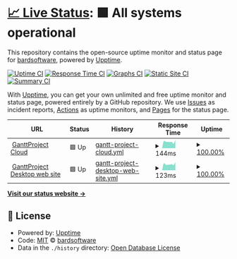 # [📈 Live Status](https://status.ganttproject.cloud): <!--live status--> **🟩 All systems operational**

This repository contains the open-source uptime monitor and status page for [bardsoftware](https://status.ganttproject.cloud), powered by [Upptime](https://github.com/upptime/upptime).

[![Uptime CI](https://github.com/bardsoftware/ganttproject-status/workflows/Uptime%20CI/badge.svg)](https://github.com/bardsoftware/ganttproject-status/actions?query=workflow%3A%22Uptime+CI%22)
[![Response Time CI](https://github.com/bardsoftware/ganttproject-status/workflows/Response%20Time%20CI/badge.svg)](https://github.com/bardsoftware/ganttproject-status/actions?query=workflow%3A%22Response+Time+CI%22)
[![Graphs CI](https://github.com/bardsoftware/ganttproject-status/workflows/Graphs%20CI/badge.svg)](https://github.com/bardsoftware/ganttproject-status/actions?query=workflow%3A%22Graphs+CI%22)
[![Static Site CI](https://github.com/bardsoftware/ganttproject-status/workflows/Static%20Site%20CI/badge.svg)](https://github.com/bardsoftware/ganttproject-status/actions?query=workflow%3A%22Static+Site+CI%22)
[![Summary CI](https://github.com/bardsoftware/ganttproject-status/workflows/Summary%20CI/badge.svg)](https://github.com/bardsoftware/ganttproject-status/actions?query=workflow%3A%22Summary+CI%22)

With [Upptime](https://upptime.js.org), you can get your own unlimited and free uptime monitor and status page, powered entirely by a GitHub repository. We use [Issues](https://github.com/bardsoftware/ganttproject-status/issues) as incident reports, [Actions](https://github.com/bardsoftware/ganttproject-status/actions) as uptime monitors, and [Pages](https://status.ganttproject.cloud) for the status page.

<!--start: status pages-->
<!-- This summary is generated by Upptime (https://github.com/upptime/upptime) -->
<!-- Do not edit this manually, your changes will be overwritten -->
<!-- prettier-ignore -->
| URL | Status | History | Response Time | Uptime |
| --- | ------ | ------- | ------------- | ------ |
| <img alt="" src="https://icons.duckduckgo.com/ip3/ganttproject.cloud.ico" height="13"> [GanttProject Cloud](https://ganttproject.cloud) | 🟩 Up | [gantt-project-cloud.yml](https://github.com/bardsoftware/ganttproject-status/commits/HEAD/history/gantt-project-cloud.yml) | <details><summary><img alt="Response time graph" src="./graphs/gantt-project-cloud/response-time-week.png" height="20"> 144ms</summary><br><a href="https://status.ganttproject.cloud/history/gantt-project-cloud"><img alt="Response time 178" src="https://img.shields.io/endpoint?url=https%3A%2F%2Fraw.githubusercontent.com%2Fbardsoftware%2Fganttproject-status%2FHEAD%2Fapi%2Fgantt-project-cloud%2Fresponse-time.json"></a><br><a href="https://status.ganttproject.cloud/history/gantt-project-cloud"><img alt="24-hour response time 183" src="https://img.shields.io/endpoint?url=https%3A%2F%2Fraw.githubusercontent.com%2Fbardsoftware%2Fganttproject-status%2FHEAD%2Fapi%2Fgantt-project-cloud%2Fresponse-time-day.json"></a><br><a href="https://status.ganttproject.cloud/history/gantt-project-cloud"><img alt="7-day response time 144" src="https://img.shields.io/endpoint?url=https%3A%2F%2Fraw.githubusercontent.com%2Fbardsoftware%2Fganttproject-status%2FHEAD%2Fapi%2Fgantt-project-cloud%2Fresponse-time-week.json"></a><br><a href="https://status.ganttproject.cloud/history/gantt-project-cloud"><img alt="30-day response time 184" src="https://img.shields.io/endpoint?url=https%3A%2F%2Fraw.githubusercontent.com%2Fbardsoftware%2Fganttproject-status%2FHEAD%2Fapi%2Fgantt-project-cloud%2Fresponse-time-month.json"></a><br><a href="https://status.ganttproject.cloud/history/gantt-project-cloud"><img alt="1-year response time 180" src="https://img.shields.io/endpoint?url=https%3A%2F%2Fraw.githubusercontent.com%2Fbardsoftware%2Fganttproject-status%2FHEAD%2Fapi%2Fgantt-project-cloud%2Fresponse-time-year.json"></a></details> | <details><summary><a href="https://status.ganttproject.cloud/history/gantt-project-cloud">100.00%</a></summary><a href="https://status.ganttproject.cloud/history/gantt-project-cloud"><img alt="All-time uptime 100.00%" src="https://img.shields.io/endpoint?url=https%3A%2F%2Fraw.githubusercontent.com%2Fbardsoftware%2Fganttproject-status%2FHEAD%2Fapi%2Fgantt-project-cloud%2Fuptime.json"></a><br><a href="https://status.ganttproject.cloud/history/gantt-project-cloud"><img alt="24-hour uptime 100.00%" src="https://img.shields.io/endpoint?url=https%3A%2F%2Fraw.githubusercontent.com%2Fbardsoftware%2Fganttproject-status%2FHEAD%2Fapi%2Fgantt-project-cloud%2Fuptime-day.json"></a><br><a href="https://status.ganttproject.cloud/history/gantt-project-cloud"><img alt="7-day uptime 100.00%" src="https://img.shields.io/endpoint?url=https%3A%2F%2Fraw.githubusercontent.com%2Fbardsoftware%2Fganttproject-status%2FHEAD%2Fapi%2Fgantt-project-cloud%2Fuptime-week.json"></a><br><a href="https://status.ganttproject.cloud/history/gantt-project-cloud"><img alt="30-day uptime 100.00%" src="https://img.shields.io/endpoint?url=https%3A%2F%2Fraw.githubusercontent.com%2Fbardsoftware%2Fganttproject-status%2FHEAD%2Fapi%2Fgantt-project-cloud%2Fuptime-month.json"></a><br><a href="https://status.ganttproject.cloud/history/gantt-project-cloud"><img alt="1-year uptime 100.00%" src="https://img.shields.io/endpoint?url=https%3A%2F%2Fraw.githubusercontent.com%2Fbardsoftware%2Fganttproject-status%2FHEAD%2Fapi%2Fgantt-project-cloud%2Fuptime-year.json"></a></details>
| <img alt="" src="https://icons.duckduckgo.com/ip3/www.ganttproject.biz.ico" height="13"> [GanttProject Desktop web site](https://www.ganttproject.biz) | 🟩 Up | [gantt-project-desktop-web-site.yml](https://github.com/bardsoftware/ganttproject-status/commits/HEAD/history/gantt-project-desktop-web-site.yml) | <details><summary><img alt="Response time graph" src="./graphs/gantt-project-desktop-web-site/response-time-week.png" height="20"> 123ms</summary><br><a href="https://status.ganttproject.cloud/history/gantt-project-desktop-web-site"><img alt="Response time 170" src="https://img.shields.io/endpoint?url=https%3A%2F%2Fraw.githubusercontent.com%2Fbardsoftware%2Fganttproject-status%2FHEAD%2Fapi%2Fgantt-project-desktop-web-site%2Fresponse-time.json"></a><br><a href="https://status.ganttproject.cloud/history/gantt-project-desktop-web-site"><img alt="24-hour response time 162" src="https://img.shields.io/endpoint?url=https%3A%2F%2Fraw.githubusercontent.com%2Fbardsoftware%2Fganttproject-status%2FHEAD%2Fapi%2Fgantt-project-desktop-web-site%2Fresponse-time-day.json"></a><br><a href="https://status.ganttproject.cloud/history/gantt-project-desktop-web-site"><img alt="7-day response time 123" src="https://img.shields.io/endpoint?url=https%3A%2F%2Fraw.githubusercontent.com%2Fbardsoftware%2Fganttproject-status%2FHEAD%2Fapi%2Fgantt-project-desktop-web-site%2Fresponse-time-week.json"></a><br><a href="https://status.ganttproject.cloud/history/gantt-project-desktop-web-site"><img alt="30-day response time 137" src="https://img.shields.io/endpoint?url=https%3A%2F%2Fraw.githubusercontent.com%2Fbardsoftware%2Fganttproject-status%2FHEAD%2Fapi%2Fgantt-project-desktop-web-site%2Fresponse-time-month.json"></a><br><a href="https://status.ganttproject.cloud/history/gantt-project-desktop-web-site"><img alt="1-year response time 189" src="https://img.shields.io/endpoint?url=https%3A%2F%2Fraw.githubusercontent.com%2Fbardsoftware%2Fganttproject-status%2FHEAD%2Fapi%2Fgantt-project-desktop-web-site%2Fresponse-time-year.json"></a></details> | <details><summary><a href="https://status.ganttproject.cloud/history/gantt-project-desktop-web-site">100.00%</a></summary><a href="https://status.ganttproject.cloud/history/gantt-project-desktop-web-site"><img alt="All-time uptime 100.00%" src="https://img.shields.io/endpoint?url=https%3A%2F%2Fraw.githubusercontent.com%2Fbardsoftware%2Fganttproject-status%2FHEAD%2Fapi%2Fgantt-project-desktop-web-site%2Fuptime.json"></a><br><a href="https://status.ganttproject.cloud/history/gantt-project-desktop-web-site"><img alt="24-hour uptime 100.00%" src="https://img.shields.io/endpoint?url=https%3A%2F%2Fraw.githubusercontent.com%2Fbardsoftware%2Fganttproject-status%2FHEAD%2Fapi%2Fgantt-project-desktop-web-site%2Fuptime-day.json"></a><br><a href="https://status.ganttproject.cloud/history/gantt-project-desktop-web-site"><img alt="7-day uptime 100.00%" src="https://img.shields.io/endpoint?url=https%3A%2F%2Fraw.githubusercontent.com%2Fbardsoftware%2Fganttproject-status%2FHEAD%2Fapi%2Fgantt-project-desktop-web-site%2Fuptime-week.json"></a><br><a href="https://status.ganttproject.cloud/history/gantt-project-desktop-web-site"><img alt="30-day uptime 100.00%" src="https://img.shields.io/endpoint?url=https%3A%2F%2Fraw.githubusercontent.com%2Fbardsoftware%2Fganttproject-status%2FHEAD%2Fapi%2Fgantt-project-desktop-web-site%2Fuptime-month.json"></a><br><a href="https://status.ganttproject.cloud/history/gantt-project-desktop-web-site"><img alt="1-year uptime 99.99%" src="https://img.shields.io/endpoint?url=https%3A%2F%2Fraw.githubusercontent.com%2Fbardsoftware%2Fganttproject-status%2FHEAD%2Fapi%2Fgantt-project-desktop-web-site%2Fuptime-year.json"></a></details>

<!--end: status pages-->

[**Visit our status website →**](https://status.ganttproject.cloud)

## 📄 License

- Powered by: [Upptime](https://github.com/upptime/upptime)
- Code: [MIT](./LICENSE) © [bardsoftware](https://status.ganttproject.cloud)
- Data in the `./history` directory: [Open Database License](https://opendatacommons.org/licenses/odbl/1-0/)

